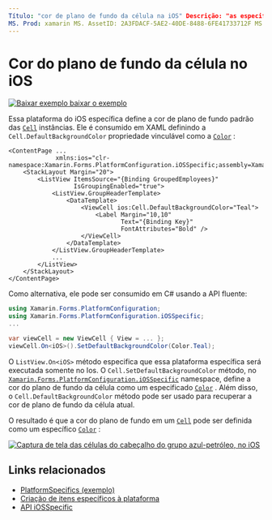 ```yaml
---
Título: "cor de plano de fundo da célula na iOS" Descrição: "as especificações da plataforma permitem consumir funcionalidade que só está disponível em uma plataforma específica, sem implementar renderizadores personalizados ou efeitos. Este artigo explica como consumir a plataforma específica do iOS que define a cor de plano de fundo padrão das células no iOS. "
MS. Prod: xamarin MS. AssetID: 2A3FDACF-5AE2-40DE-8488-6FE41733712F MS. Technology: xamarin-Forms autor: davidbritch MS. Author: dabritch MS. Date: 10/24/2018 no-loc: [ Xamarin.Forms , Xamarin.Essentials ]
---
```


# <a name="cell-background-color-on-ios"></a>Cor do plano de fundo da célula no iOS

[![Baixar exemplo ](~/media/shared/download.png) baixar o exemplo](https://docs.microsoft.com/samples/xamarin/xamarin-forms-samples/userinterface-platformspecifics)

Essa plataforma do iOS específica define a cor de plano de fundo padrão das [`Cell`](xref:Xamarin.Forms.Cell) instâncias. Ele é consumido em XAML definindo a `Cell.DefaultBackgroundColor` propriedade vinculável como a [`Color`](xref:Xamarin.Forms.Color) :

```xaml
<ContentPage ...
             xmlns:ios="clr-namespace:Xamarin.Forms.PlatformConfiguration.iOSSpecific;assembly=Xamarin.Forms.Core">
    <StackLayout Margin="20">
        <ListView ItemsSource="{Binding GroupedEmployees}"
                  IsGroupingEnabled="true">
            <ListView.GroupHeaderTemplate>
                <DataTemplate>
                    <ViewCell ios:Cell.DefaultBackgroundColor="Teal">
                        <Label Margin="10,10"
                               Text="{Binding Key}"
                               FontAttributes="Bold" />
                    </ViewCell>
                </DataTemplate>
            </ListView.GroupHeaderTemplate>
            ...
        </ListView>
    </StackLayout>
</ContentPage>
```

Como alternativa, ele pode ser consumido em C# usando a API fluente:

```csharp
using Xamarin.Forms.PlatformConfiguration;
using Xamarin.Forms.PlatformConfiguration.iOSSpecific;
...

var viewCell = new ViewCell { View = ... };
viewCell.On<iOS>().SetDefaultBackgroundColor(Color.Teal);
```

O `ListView.On<iOS>` método especifica que essa plataforma específica será executada somente no Ios. O `Cell.SetDefaultBackgroundColor` método, no [`Xamarin.Forms.PlatformConfiguration.iOSSpecific`](xref:Xamarin.Forms.PlatformConfiguration.iOSSpecific) namespace, define a cor do plano de fundo da célula como um especificado [`Color`](xref:Xamarin.Forms.Color) . Além disso, o `Cell.DefaultBackgroundColor` método pode ser usado para recuperar a cor de plano de fundo da célula atual.

O resultado é que a cor do plano de fundo em um [`Cell`](xref:Xamarin.Forms.Cell) pode ser definida como um específico [`Color`](xref:Xamarin.Forms.Color) :

[![Captura de tela das células do cabeçalho do grupo azul-petróleo, no iOS](cell-background-color-images/group-header-cell-color.png "ListView com células de cabeçalho de grupo azul-petróleo")](cell-background-color-images/group-header-cell-color-large.png#lightbox "ListView com células de cabeçalho de grupo azul-petróleo")

## <a name="related-links"></a>Links relacionados

- [PlatformSpecifics (exemplo)](https://docs.microsoft.com/samples/xamarin/xamarin-forms-samples/userinterface-platformspecifics)
- [Criação de itens específicos à plataforma](~/xamarin-forms/platform/platform-specifics/index.md#creating-platform-specifics)
- [API iOSSpecific](xref:Xamarin.Forms.PlatformConfiguration.iOSSpecific)
